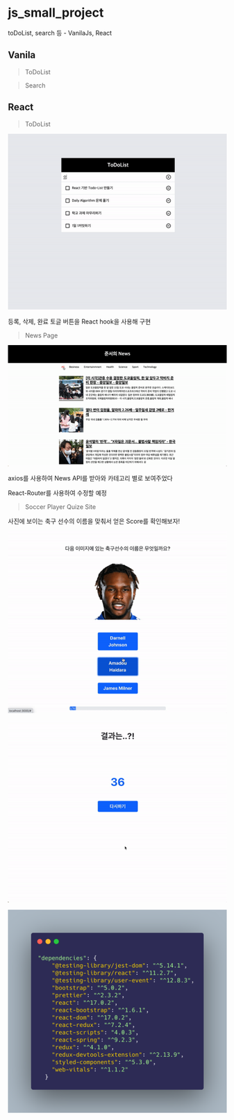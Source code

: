 # js_small_project

toDoList, search 등 - VanilaJs, React

## Vanila

> ToDoList

> Search

## React

> ToDoList

<img src="./react/todolist/image/ToDoListGif.gif"></img>

등록, 삭제, 완료 토글 버튼을 React hook을 사용해 구현

> News Page

<img src="./react/news_page/src/image/NewsGif.gif"></img>

axios를 사용하여 News API를 받아와 카테고리 별로 보여주었다

React-Router를 사용하여 수정할 예정

> Soccer Player Quize Site

사진에 보이는 축구 선수의 이름을 맞춰서 얻은 Score를 확인해보자!

<img src="./images/quize_1.gif"></img>

<img src="./images/quize_2.gif"></img>

<img src="./images/package_1.png"></img>
